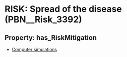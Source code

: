 # RISK: __Spread of the disease__ (PBN__Risk_3392)

## Property: has_RiskMitigation

* [Computer simulations](PBN__Mitigation_2221)

